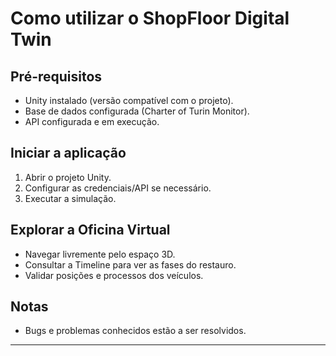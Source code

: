 # Como utilizar o ShopFloor Digital Twin

## Pré-requisitos

- Unity instalado (versão compatível com o projeto).
- Base de dados configurada (Charter of Turin Monitor).
- API configurada e em execução.

## Iniciar a aplicação

1. Abrir o projeto Unity.
2. Configurar as credenciais/API se necessário.
3. Executar a simulação.

## Explorar a Oficina Virtual

- Navegar livremente pelo espaço 3D.
- Consultar a Timeline para ver as fases do restauro.
- Validar posições e processos dos veículos.

## Notas

- Bugs e problemas conhecidos estão a ser resolvidos.

---
